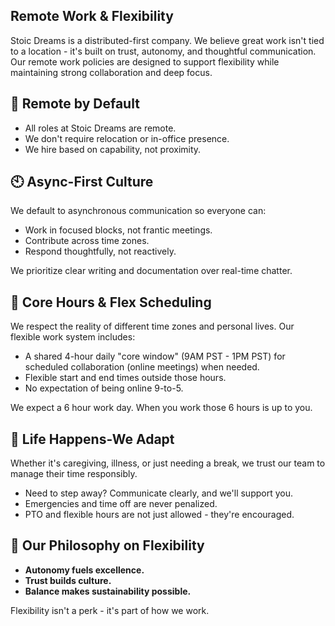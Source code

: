 ## Remote Work & Flexibility

Stoic Dreams is a distributed-first company. We believe great work isn't tied to a location - it's built on trust, autonomy, and thoughtful communication. Our remote work policies are designed to support flexibility while maintaining strong collaboration and deep focus.

## :house_with_garden: Remote by Default

- All roles at Stoic Dreams are remote.
- We don't require relocation or in-office presence.
- We hire based on capability, not proximity.

## :clock10: Async-First Culture

We default to asynchronous communication so everyone can:

- Work in focused blocks, not frantic meetings.
- Contribute across time zones.
- Respond thoughtfully, not reactively.

We prioritize clear writing and documentation over real-time chatter.

## :calendar: Core Hours & Flex Scheduling

We respect the reality of different time zones and personal lives. Our flexible work system includes:

- A shared 4-hour daily "core window" (9AM PST - 1PM PST) for scheduled collaboration (online meetings) when needed.
- Flexible start and end times outside those hours.
- No expectation of being online 9-to-5.

We expect a 6 hour work day. When you work those 6 hours is up to you.

## :baby_bottle: Life Happens-We Adapt

Whether it's caregiving, illness, or just needing a break, we trust our team to manage their time responsibly.

- Need to step away? Communicate clearly, and we'll support you.
- Emergencies and time off are never penalized.
- PTO and flexible hours are not just allowed - they're encouraged.

## :key: Our Philosophy on Flexibility

- **Autonomy fuels excellence.**
- **Trust builds culture.**
- **Balance makes sustainability possible.**

Flexibility isn't a perk - it's part of how we work.
